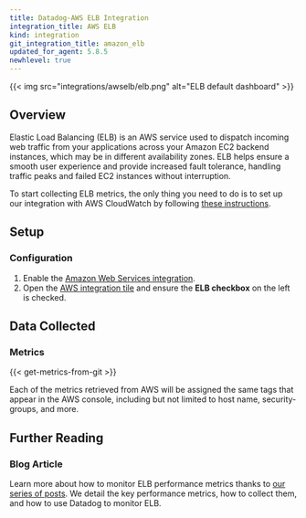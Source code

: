 ```yaml
---
title: Datadog-AWS ELB Integration
integration_title: AWS ELB
kind: integration
git_integration_title: amazon_elb
updated_for_agent: 5.8.5
newhlevel: true
---
```


{{< img src="integrations/awselb/elb.png" alt="ELB default dashboard" >}}

## Overview

Elastic Load Balancing (ELB) is an AWS service used to dispatch incoming web traffic from your applications across your Amazon EC2 backend instances, which may be in different availability zones. ELB helps ensure a smooth user experience and provide increased fault tolerance, handling traffic peaks and failed EC2 instances without interruption.

To start collecting ELB metrics, the only thing you need to do is to set up our integration with AWS CloudWatch by following [these instructions](http://docs.datadoghq.com/integrations/aws/).

## Setup
### Configuration

1.  Enable the [Amazon Web Services integration](/integrations/aws).
2.  Open the [AWS integration tile](https://app.datadoghq.com/account/settings#integrations/amazon_web_services) and ensure the **ELB checkbox** on the left is checked.

## Data Collected
### Metrics

{{< get-metrics-from-git >}}

Each of the metrics retrieved from AWS will be assigned the same tags that appear in the AWS console, including but not limited to host name, security-groups, and more.

## Further Reading
### Blog Article
Learn more about how to monitor ELB performance metrics thanks to [our series of posts](https://www.datadoghq.com/blog/top-elb-health-and-performance-metrics/). We detail the key performance metrics, how to collect them, and how to use Datadog to monitor ELB.
